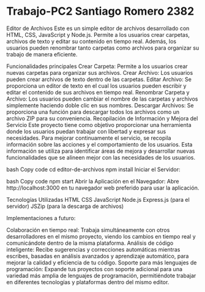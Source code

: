 # Trabajo-PC2 Santiago Romero 2382

Editor de Archivos
Este es un simple editor de archivos desarrollado con HTML, CSS, JavaScript y Node.js. Permite a los usuarios crear carpetas, archivos de texto y editar su contenido en tiempo real. Además, los usuarios pueden renombrar tanto carpetas como archivos para organizar su trabajo de manera eficiente.

Funcionalidades principales
Crear Carpeta: Permite a los usuarios crear nuevas carpetas para organizar sus archivos.
Crear Archivo: Los usuarios pueden crear archivos de texto dentro de las carpetas.
Editar Archivo: Se proporciona un editor de texto en el cual los usuarios pueden escribir y editar el contenido de sus archivos en tiempo real.
Renombrar Carpeta y Archivo: Los usuarios pueden cambiar el nombre de las carpetas y archivos simplemente haciendo doble clic en sus nombres.
Descargar Archivos: Se proporciona una función para descargar todos los archivos como un archivo ZIP para su conveniencia.
Recopilación de Información y Mejora del Servicio
Este proyecto tiene como objetivo proporcionar una herramienta donde los usuarios puedan trabajar con libertad y expresar sus necesidades. Para mejorar continuamente el servicio, se recopila información sobre las acciones y el comportamiento de los usuarios. Esta información se utiliza para identificar áreas de mejora y desarrollar nuevas funcionalidades que se alineen mejor con las necesidades de los usuarios.



bash
Copy code
cd editor-de-archivos
npm install
Iniciar el Servidor:

bash
Copy code
npm start
Abrir la Aplicación en el Navegador:
Abre http://localhost:3000 en tu navegador web preferido para usar la aplicación.

Tecnologías Utilizadas
HTML
CSS
JavaScript
Node.js
Express.js (para el servidor)
JSZip (para la descarga de archivos)


Implementaciones a futuro:

Colaboración en tiempo real: Trabaja simultáneamente con otros desarrolladores en el mismo proyecto, viendo los cambios en tiempo real y comunicándote dentro de la misma plataforma.
Análisis de código inteligente: Recibe sugerencias y correcciones automáticas mientras escribes, basadas en análisis avanzados y aprendizaje automático, para mejorar la calidad y eficiencia de tu código.
Soporte para más lenguajes de programación: Expande tus proyectos con soporte adicional para una variedad más amplia de lenguajes de programación, permitiéndote trabajar en diferentes tecnologías y plataformas dentro del mismo editor.
